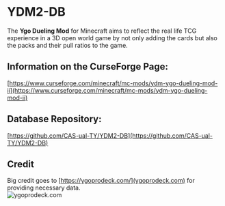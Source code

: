 # YDM2-DB
The **Ygo Dueling Mod** for Minecraft aims to reflect the real life TCG experience in a 3D open world game by not only adding the cards but also the packs and their pull ratios to the game.
## Information on the CurseForge Page:
[https://www.curseforge.com/minecraft/mc-mods/ydm-ygo-dueling-mod-ii](https://www.curseforge.com/minecraft/mc-mods/ydm-ygo-dueling-mod-ii)
## Database Repository:
[https://github.com/CAS-ual-TY/YDM2-DB](https://github.com/CAS-ual-TY/YDM2-DB)
## Credit
Big credit goes to [https://ygoprodeck.com/](ygoprodeck.com)  for providing necessary data.  
![ygoprodeck.com](https://i.imgur.com/ogOdaqa.png "ygoprodeck.com")   
